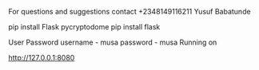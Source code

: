 For questions and suggestions contact +2348149116211 Yusuf Babatunde

pip install Flask pycryptodome
pip install flask


User Password 
username - musa
password - musa
 Running on 
 
 http://127.0.0.1:8080
